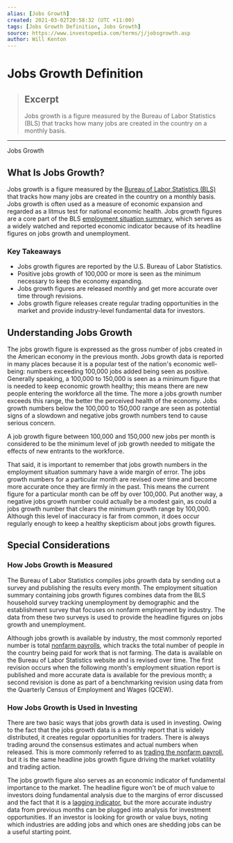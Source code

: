 ```yaml
---
alias: [Jobs Growth]
created: 2021-03-02T20:58:32 (UTC +11:00)
tags: [Jobs Growth Definition, Jobs Growth]
source: https://www.investopedia.com/terms/j/jobsgrowth.asp
author: Will Kenton
---
```


# Jobs Growth Definition

> ## Excerpt
> Jobs growth is a figure measured by the Bureau of Labor Statistics (BLS) that tracks how many jobs are created in the country on a monthly basis.

---

Jobs Growth
## What Is Jobs Growth?

Jobs growth is a figure measured by the [Bureau of Labor Statistics (BLS)](https://www.investopedia.com/terms/b/bls.asp) that tracks how many jobs are created in the country on a monthly basis. Jobs growth is often used as a measure of economic expansion and regarded as a litmus test for national economic health. Jobs growth figures are a core part of the BLS [employment situation summary](https://www.investopedia.com/terms/e/employmentsituation.asp), which serves as a widely watched and reported economic indicator because of its headline figures on jobs growth and unemployment.

### Key Takeaways

-   Jobs growth figures are reported by the U.S. Bureau of Labor Statistics.
-   Positive jobs growth of 100,000 or more is seen as the minimum necessary to keep the economy expanding.
-   Jobs growth figures are released monthly and get more accurate over time through revisions.
-   Jobs growth figure releases create regular trading opportunities in the market and provide industry-level fundamental data for investors.

## Understanding Jobs Growth

The jobs growth figure is expressed as the gross number of jobs created in the American economy in the previous month. Jobs growth data is reported in many places because it is a popular test of the nation's economic well-being: numbers exceeding 100,000 jobs added being seen as positive. Generally speaking, a 100,000 to 150,000 is seen as a minimum figure that is needed to keep economic growth healthy; this means there are new people entering the workforce all the time. The more a jobs growth number exceeds this range, the better the perceived health of the economy. Jobs growth numbers below the 100,000 to 150,000 range are seen as potential signs of a slowdown and negative jobs growth numbers tend to cause serious concern.

A job growth figure between 100,000 and 150,000 new jobs per month is considered to be the minimum level of job growth needed to mitigate the effects of new entrants to the workforce.

That said, it is important to remember that jobs growth numbers in the employment situation summary have a wide margin of error. The jobs growth numbers for a particular month are revised over time and become more accurate once they are firmly in the past. This means the current figure for a particular month can be off by over 100,000. Put another way, a negative jobs growth number could actually be a modest gain, as could a jobs growth number that clears the minimum growth range by 100,000. Although this level of inaccuracy is far from common, it does occur regularly enough to keep a healthy skepticism about jobs growth figures.

## Special Considerations

### How Jobs Growth is Measured

The Bureau of Labor Statistics compiles jobs growth data by sending out a survey and publishing the results every month. The employment situation summary containing jobs growth figures combines data from the BLS household survey tracking unemployment by demographic and the establishment survey that focuses on nonfarm employment by industry. The data from these two surveys is used to provide the headline figures on jobs growth and unemployment.

Although jobs growth is available by industry, the most commonly reported number is total [nonfarm payrolls](https://www.investopedia.com/terms/n/nonfarmpayroll.asp), which tracks the total number of people in the country being paid for work that is not farming. The data is available on the Bureau of Labor Statistics website and is revised over time. The first revision occurs when the following month's employment situation report is published and more accurate data is available for the previous month; a second revision is done as part of a benchmarking revision using data from the Quarterly Census of Employment and Wages (QCEW).

### How Jobs Growth is Used in Investing

There are two basic ways that jobs growth data is used in investing. Owing to the fact that the jobs growth data is a monthly report that is widely distributed, it creates regular opportunities for traders. There is always trading around the consensus estimates and actual numbers when released. This is more commonly referred to as [trading the nonfarm payroll](https://www.investopedia.com/articles/forex/09/non-farm-payroll-report.asp), but it is the same headline jobs growth figure driving the market volatility and trading action.

The jobs growth figure also serves as an economic indicator of fundamental importance to the market. The headline figure won't be of much value to investors doing fundamental analysis due to the margins of error discussed and the fact that it is a [lagging indicator](https://www.investopedia.com/terms/l/laggingindicator.asp), but the more accurate industry data from previous months can be plugged into analysis for investment opportunities. If an investor is looking for growth or value buys, noting which industries are adding jobs and which ones are shedding jobs can be a useful starting point.
